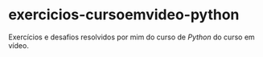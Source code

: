 # exercicios-cursoemvideo-python
 Exercícios e desafios resolvidos por mim do curso de *Python* do curso em  vídeo.

